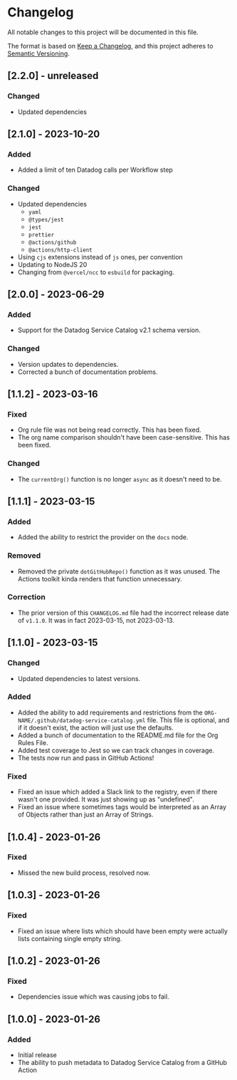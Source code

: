 # Changelog

All notable changes to this project will be documented in this file.

The format is based on [Keep a Changelog],
and this project adheres to [Semantic Versioning].

## [2.2.0] - unreleased

### Changed

- Updated dependencies

## [2.1.0] - 2023-10-20

### Added

- Added a limit of ten Datadog calls per Workflow step

### Changed

- Updated dependencies
  - `yaml`
  - `@types/jest`
  - `jest`
  - `prettier`
  - `@actions/github`
  - `@actions/http-client`
- Using `cjs` extensions instead of `js` ones, per convention
- Updating to NodeJS 20
- Changing from `@vercel/ncc` to `esbuild` for packaging.

## [2.0.0] - 2023-06-29

### Added

- Support for the Datadog Service Catalog v2.1 schema version.

### Changed

- Version updates to dependencies.
- Corrected a bunch of documentation problems.

## [1.1.2] - 2023-03-16

### Fixed

- Org rule file was not being read correctly. This has been fixed.
- The org name comparison shouldn't have been case-sensitive. This has been fixed.

### Changed

- The `currentOrg()` function is no longer `async` as it doesn't need to be.

## [1.1.1] - 2023-03-15

### Added

- Added the ability to restrict the provider on the `docs` node.

### Removed

- Removed the private `dotGitHubRepo()` function as it was unused. The Actions toolkit kinda renders that function unnecessary.

### Correction

- The prior version of this `CHANGELOG.md` file had the incorrect release date of `v1.1.0`. It was in fact 2023-03-15, not 2023-03-13.

## [1.1.0] - 2023-03-15

### Changed

- Updated dependencies to latest versions.

### Added

- Added the ability to add requirements and restrictions from the `ORG-NAME/.github/datadog-service-catalog.yml` file. This file is optional, and if it doesn't exist, the action will just use the defaults.
- Added a bunch of documentation to the README.md file for the Org Rules File.
- Added test coverage to Jest so we can track changes in coverage.
- The tests now run and pass in GitHub Actions!

### Fixed

- Fixed an issue which added a Slack link to the registry, even if there wasn't one provided. It was just showing up as "undefined".
- Fixed an issue where sometimes tags would be interpreted as an Array of Objects rather than just an Array of Strings.

## [1.0.4] - 2023-01-26

### Fixed

- Missed the new build process, resolved now.

## [1.0.3] - 2023-01-26

### Fixed

- Fixed an issue where lists which should have been empty were actually lists containing single empty string.

## [1.0.2] - 2023-01-26

### Fixed

- Dependencies issue which was causing jobs to fail.

## [1.0.0] - 2023-01-26

### Added

- Initial release
- The ability to push metadata to Datadog Service Catalog from a GitHub Action

<!-- Links -->
[keep a changelog]: https://keepachangelog.com/en/1.0.0/
[semantic versioning]: https://semver.org/spec/v2.0.0.html

<!-- Versions -->
